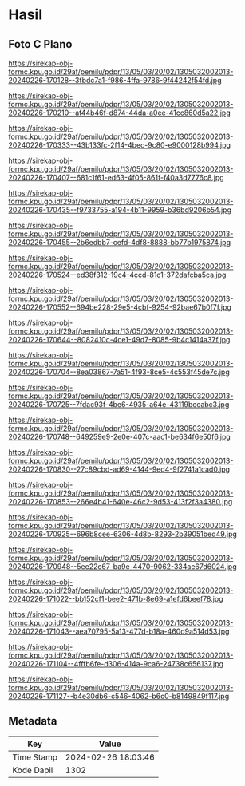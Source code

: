 # Hasil

## Foto C Plano

https://sirekap-obj-formc.kpu.go.id/29af/pemilu/pdpr/13/05/03/20/02/1305032002013-20240226-170128--3fbdc7a1-f986-4ffa-9786-9f44242f54fd.jpg

https://sirekap-obj-formc.kpu.go.id/29af/pemilu/pdpr/13/05/03/20/02/1305032002013-20240226-170210--af44b46f-d874-44da-a0ee-41cc860d5a22.jpg

https://sirekap-obj-formc.kpu.go.id/29af/pemilu/pdpr/13/05/03/20/02/1305032002013-20240226-170333--43b133fc-2f14-4bec-9c80-e9000128b994.jpg

https://sirekap-obj-formc.kpu.go.id/29af/pemilu/pdpr/13/05/03/20/02/1305032002013-20240226-170407--681c1f61-ed63-4f05-861f-f40a3d7776c8.jpg

https://sirekap-obj-formc.kpu.go.id/29af/pemilu/pdpr/13/05/03/20/02/1305032002013-20240226-170435--f9733755-a194-4b11-9959-b36bd9206b54.jpg

https://sirekap-obj-formc.kpu.go.id/29af/pemilu/pdpr/13/05/03/20/02/1305032002013-20240226-170455--2b6edbb7-cefd-4df8-8888-bb77b1975874.jpg

https://sirekap-obj-formc.kpu.go.id/29af/pemilu/pdpr/13/05/03/20/02/1305032002013-20240226-170524--ed38f312-19c4-4ccd-81c1-372dafcba5ca.jpg

https://sirekap-obj-formc.kpu.go.id/29af/pemilu/pdpr/13/05/03/20/02/1305032002013-20240226-170552--694be228-29e5-4cbf-9254-92bae67b0f7f.jpg

https://sirekap-obj-formc.kpu.go.id/29af/pemilu/pdpr/13/05/03/20/02/1305032002013-20240226-170644--8082410c-4ce1-49d7-8085-9b4c1414a37f.jpg

https://sirekap-obj-formc.kpu.go.id/29af/pemilu/pdpr/13/05/03/20/02/1305032002013-20240226-170704--8ea03867-7a51-4f93-8ce5-4c553f45de7c.jpg

https://sirekap-obj-formc.kpu.go.id/29af/pemilu/pdpr/13/05/03/20/02/1305032002013-20240226-170725--7fdac93f-4be6-4935-a64e-43119bccabc3.jpg

https://sirekap-obj-formc.kpu.go.id/29af/pemilu/pdpr/13/05/03/20/02/1305032002013-20240226-170748--649259e9-2e0e-407c-aac1-be634f6e50f6.jpg

https://sirekap-obj-formc.kpu.go.id/29af/pemilu/pdpr/13/05/03/20/02/1305032002013-20240226-170830--27c89cbd-ad69-4144-9ed4-9f2741a1cad0.jpg

https://sirekap-obj-formc.kpu.go.id/29af/pemilu/pdpr/13/05/03/20/02/1305032002013-20240226-170853--266e4b41-640e-46c2-9d53-413f2f3a4380.jpg

https://sirekap-obj-formc.kpu.go.id/29af/pemilu/pdpr/13/05/03/20/02/1305032002013-20240226-170925--696b8cee-6306-4d8b-8293-2b39051bed49.jpg

https://sirekap-obj-formc.kpu.go.id/29af/pemilu/pdpr/13/05/03/20/02/1305032002013-20240226-170948--5ee22c67-ba9e-4470-9062-334ae67d6024.jpg

https://sirekap-obj-formc.kpu.go.id/29af/pemilu/pdpr/13/05/03/20/02/1305032002013-20240226-171022--bb152cf1-bee2-471b-8e69-a1efd6beef78.jpg

https://sirekap-obj-formc.kpu.go.id/29af/pemilu/pdpr/13/05/03/20/02/1305032002013-20240226-171043--aea70795-5a13-477d-b18a-460d9a514d53.jpg

https://sirekap-obj-formc.kpu.go.id/29af/pemilu/pdpr/13/05/03/20/02/1305032002013-20240226-171104--4fffb6fe-d306-414a-9ca6-24738c656137.jpg

https://sirekap-obj-formc.kpu.go.id/29af/pemilu/pdpr/13/05/03/20/02/1305032002013-20240226-171127--b4e30db6-c546-4062-b6c0-b8149849f117.jpg


## Metadata

| Key        | Value               |
| ---------- | ------------------- |
| Time Stamp | 2024-02-26 18:03:46 |
| Kode Dapil | 1302                |



